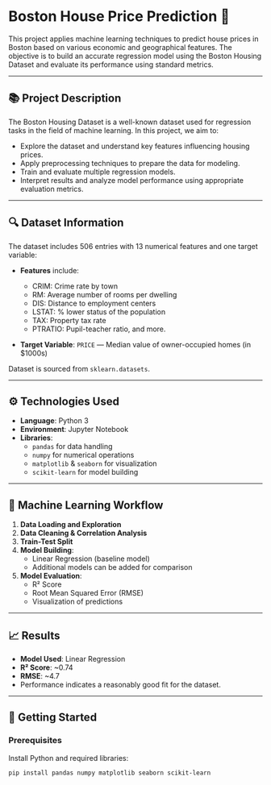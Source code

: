 # Boston House Price Prediction 🏡

This project applies machine learning techniques to predict house prices in Boston based on various economic and geographical features. The objective is to build an accurate regression model using the Boston Housing Dataset and evaluate its performance using standard metrics.

---

## 📚 Project Description

The Boston Housing Dataset is a well-known dataset used for regression tasks in the field of machine learning. In this project, we aim to:

- Explore the dataset and understand key features influencing housing prices.
- Apply preprocessing techniques to prepare the data for modeling.
- Train and evaluate multiple regression models.
- Interpret results and analyze model performance using appropriate evaluation metrics.

---

## 🔍 Dataset Information

The dataset includes 506 entries with 13 numerical features and one target variable:

- **Features** include:
  - CRIM: Crime rate by town
  - RM: Average number of rooms per dwelling
  - DIS: Distance to employment centers
  - LSTAT: % lower status of the population
  - TAX: Property tax rate
  - PTRATIO: Pupil-teacher ratio, and more.
  
- **Target Variable**: `PRICE` — Median value of owner-occupied homes (in $1000s)

Dataset is sourced from `sklearn.datasets`.

---

## ⚙️ Technologies Used

- **Language**: Python 3
- **Environment**: Jupyter Notebook
- **Libraries**:
  - `pandas` for data handling
  - `numpy` for numerical operations
  - `matplotlib` & `seaborn` for visualization
  - `scikit-learn` for model building

---

## 🧠 Machine Learning Workflow

1. **Data Loading and Exploration**
2. **Data Cleaning & Correlation Analysis**
3. **Train-Test Split**
4. **Model Building**:
   - Linear Regression (baseline model)
   - Additional models can be added for comparison
5. **Model Evaluation**:
   - R² Score
   - Root Mean Squared Error (RMSE)
   - Visualization of predictions

---

## 📈 Results

- **Model Used**: Linear Regression
- **R² Score**: ~0.74
- **RMSE**: ~4.7
- Performance indicates a reasonably good fit for the dataset.

---

## 🚀 Getting Started

### Prerequisites

Install Python and required libraries:

```bash
pip install pandas numpy matplotlib seaborn scikit-learn
